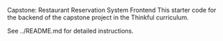 Capstone: Restaurant Reservation System Frontend
This starter code for the backend of the capstone project in the Thinkful curriculum.

See ../README.md for detailed instructions.
